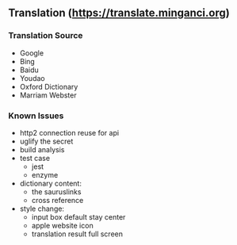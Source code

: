 ## Translation (https://translate.minganci.org)

### Translation Source

  - Google
  - Bing
  - Baidu
  - Youdao
  - Oxford Dictionary
  - Marriam Webster

### Known Issues

  - http2 connection reuse for api
  - uglify the secret
  - build analysis
  - test case
      - jest
      - enzyme
  - dictionary content:
      - the sauruslinks
      - cross reference
  - style change:
      - input box default stay center
      - apple website icon
      - translation result full screen
